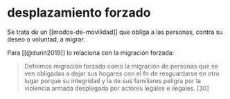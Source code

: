 # desplazamiento forzado
Se trata de un [[modos-de-movilidad]] que obliga a las personas, contra su deseo o voluntad, a migrar.

Para [[@durin2019]] lo relaciona con la migración forzada:

> Defnimos migración forzada como la migración de personas que se ven obligadas a dejar sus hogares con el fn de resguardarse en otro lugar porque su  integridad y la de sus familiares peligra por la violencia armada desplegada por  actores legales e ilegales. [30]
